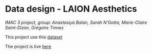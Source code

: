 # Data design - LAION Aesthetics

_IMAC 3 project, group: Anastasiya Balan, Sarah N'Gotta, Marie-Claire Saint-Dizier, Grégoire Tinnes_

This project use this [dataset](https://github.com/robillardstudio/laion2B-en-aesthetic-minified)

The project is live [here](https://robillardstudio.github.io/laion-aesthetics)
